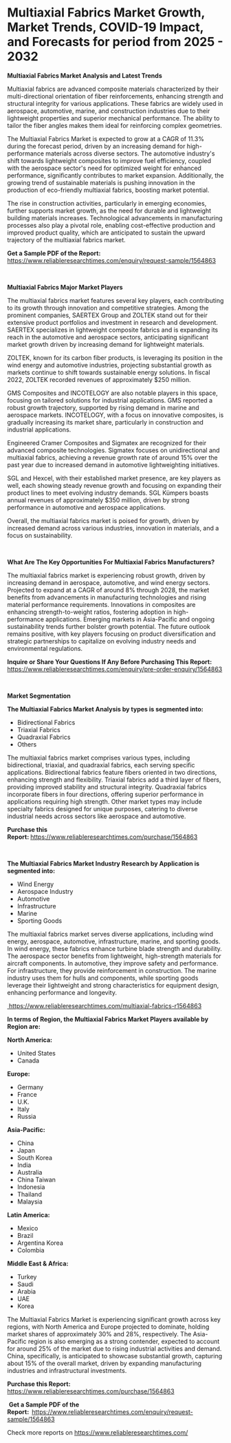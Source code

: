<p><h1>Multiaxial Fabrics Market Growth, Market Trends, COVID-19 Impact, and Forecasts for period from 2025 - 2032</h1></p><p><strong>Multiaxial Fabrics Market Analysis and Latest Trends</strong></p>
<p><p>Multiaxial fabrics are advanced composite materials characterized by their multi-directional orientation of fiber reinforcements, enhancing strength and structural integrity for various applications. These fabrics are widely used in aerospace, automotive, marine, and construction industries due to their lightweight properties and superior mechanical performance. The ability to tailor the fiber angles makes them ideal for reinforcing complex geometries.</p><p>The Multiaxial Fabrics Market is expected to grow at a CAGR of 11.3% during the forecast period, driven by an increasing demand for high-performance materials across diverse sectors. The automotive industry's shift towards lightweight composites to improve fuel efficiency, coupled with the aerospace sector's need for optimized weight for enhanced performance, significantly contributes to market expansion. Additionally, the growing trend of sustainable materials is pushing innovation in the production of eco-friendly multiaxial fabrics, boosting market potential.</p><p>The rise in construction activities, particularly in emerging economies, further supports market growth, as the need for durable and lightweight building materials increases. Technological advancements in manufacturing processes also play a pivotal role, enabling cost-effective production and improved product quality, which are anticipated to sustain the upward trajectory of the multiaxial fabrics market.</p></p>
<p><strong>Get a Sample PDF of the Report:&nbsp;</strong> <a href="https://www.reliableresearchtimes.com/enquiry/request-sample/1564863?utm_campaign=2006&utm_medium=2&utm_source=Github&utm_content=ia&utm_term=02042025&utm_id=multiaxial-fabrics">https://www.reliableresearchtimes.com/enquiry/request-sample/1564863</a></p>
<p>&nbsp;</p>
<p><strong>Multiaxial Fabrics Major Market Players</strong></p>
<p><p>The multiaxial fabrics market features several key players, each contributing to its growth through innovation and competitive strategies. Among the prominent companies, SAERTEX Group and ZOLTEK stand out for their extensive product portfolios and investment in research and development. SAERTEX specializes in lightweight composite fabrics and is expanding its reach in the automotive and aerospace sectors, anticipating significant market growth driven by increasing demand for lightweight materials. </p><p>ZOLTEK, known for its carbon fiber products, is leveraging its position in the wind energy and automotive industries, projecting substantial growth as markets continue to shift towards sustainable energy solutions. In fiscal 2022, ZOLTEK recorded revenues of approximately $250 million.</p><p>GMS Composites and INCOTELOGY are also notable players in this space, focusing on tailored solutions for industrial applications. GMS reported a robust growth trajectory, supported by rising demand in marine and aerospace markets. INCOTELOGY, with a focus on innovative composites, is gradually increasing its market share, particularly in construction and industrial applications.</p><p>Engineered Cramer Composites and Sigmatex are recognized for their advanced composite technologies. Sigmatex focuses on unidirectional and multiaxial fabrics, achieving a revenue growth rate of around 15% over the past year due to increased demand in automotive lightweighting initiatives.</p><p>SGL and Hexcel, with their established market presence, are key players as well, each showing steady revenue growth and focusing on expanding their product lines to meet evolving industry demands. SGL Kümpers boasts annual revenues of approximately $350 million, driven by strong performance in automotive and aerospace applications.</p><p>Overall, the multiaxial fabrics market is poised for growth, driven by increased demand across various industries, innovation in materials, and a focus on sustainability.</p></p>
<p>&nbsp;</p>
<p><strong>What Are The Key Opportunities For Multiaxial Fabrics Manufacturers?</strong></p>
<p><p>The multiaxial fabrics market is experiencing robust growth, driven by increasing demand in aerospace, automotive, and wind energy sectors. Projected to expand at a CAGR of around 8% through 2028, the market benefits from advancements in manufacturing technologies and rising material performance requirements. Innovations in composites are enhancing strength-to-weight ratios, fostering adoption in high-performance applications. Emerging markets in Asia-Pacific and ongoing sustainability trends further bolster growth potential. The future outlook remains positive, with key players focusing on product diversification and strategic partnerships to capitalize on evolving industry needs and environmental regulations.</p></p>
<p><strong>Inquire or Share Your Questions If Any Before Purchasing This Report:</strong> <a href="https://www.reliableresearchtimes.com/enquiry/pre-order-enquiry/1564863?utm_campaign=2006&utm_medium=2&utm_source=Github&utm_content=ia&utm_term=02042025&utm_id=multiaxial-fabrics">https://www.reliableresearchtimes.com/enquiry/pre-order-enquiry/1564863</a></p>
<p>&nbsp;</p>
<p><strong>Market Segmentation</strong></p>
<p><strong>The Multiaxial Fabrics Market Analysis by types is segmented into:</strong></p>
<p><ul><li>Bidirectional Fabrics</li><li>Triaxial Fabrics</li><li>Quadraxial Fabrics</li><li>Others</li></ul></p>
<p><p>The multiaxial fabrics market comprises various types, including bidirectional, triaxial, and quadraxial fabrics, each serving specific applications. Bidirectional fabrics feature fibers oriented in two directions, enhancing strength and flexibility. Triaxial fabrics add a third layer of fibers, providing improved stability and structural integrity. Quadraxial fabrics incorporate fibers in four directions, offering superior performance in applications requiring high strength. Other market types may include specialty fabrics designed for unique purposes, catering to diverse industrial needs across sectors like aerospace and automotive.</p></p>
<p><strong>Purchase this Report:&nbsp;</strong><a href="https://www.reliableresearchtimes.com/purchase/1564863?utm_campaign=2006&utm_medium=2&utm_source=Github&utm_content=ia&utm_term=02042025&utm_id=multiaxial-fabrics">https://www.reliableresearchtimes.com/purchase/1564863</a></p>
<p>&nbsp;</p>
<p><strong>The Multiaxial Fabrics Market Industry Research by Application is segmented into:</strong></p>
<p><ul><li>Wind Energy</li><li>Aerospace Industry</li><li>Automotive</li><li>Infrastructure</li><li>Marine</li><li>Sporting Goods</li></ul></p>
<p><p>The multiaxial fabrics market serves diverse applications, including wind energy, aerospace, automotive, infrastructure, marine, and sporting goods. In wind energy, these fabrics enhance turbine blade strength and durability. The aerospace sector benefits from lightweight, high-strength materials for aircraft components. In automotive, they improve safety and performance. For infrastructure, they provide reinforcement in construction. The marine industry uses them for hulls and components, while sporting goods leverage their lightweight and strong characteristics for equipment design, enhancing performance and longevity.</p></p>
<p><a href="https://www.reliableresearchtimes.com/multiaxial-fabrics-r1564863?utm_campaign=2006&utm_medium=2&utm_source=Github&utm_content=ia&utm_term=02042025&utm_id=multiaxial-fabrics">&nbsp;https://www.reliableresearchtimes.com/multiaxial-fabrics-r1564863</a></p>
<p><strong>In terms of Region, the Multiaxial Fabrics Market Players available by Region are:</strong></p>
<p>
    <p> <strong> North America: </strong>
        <ul>
            <li>United States</li>
            <li>Canada</li>
        </ul>
        </p> 
    <p> <strong> Europe: </strong>
        <ul>
            <li>Germany</li>
            <li>France</li>
            <li>U.K.</li>
            <li>Italy</li>
            <li>Russia</li>
        </ul>
        </p> 
    <p> <strong> Asia-Pacific: </strong>
        <ul>
            <li>China</li>
            <li>Japan</li>
            <li>South Korea</li>
            <li>India</li>
            <li>Australia</li>
            <li>China Taiwan</li>
            <li>Indonesia</li>
            <li>Thailand</li>
            <li>Malaysia</li>
        </ul>
        </p> 
    <p> <strong> Latin America: </strong>
        <ul>
            <li>Mexico</li>
            <li>Brazil</li>
            <li>Argentina Korea</li>
            <li>Colombia</li>
        </ul>
        </p> 
    <p> <strong> Middle East & Africa: </strong>
        <ul>
            <li>Turkey</li>
            <li>Saudi</li>
            <li>Arabia</li>
            <li>UAE</li>
            <li>Korea</li>
        </ul>
    </p>
    </p>
<p><p>The Multiaxial Fabrics Market is experiencing significant growth across key regions, with North America and Europe projected to dominate, holding market shares of approximately 30% and 28%, respectively. The Asia-Pacific region is also emerging as a strong contender, expected to account for around 25% of the market due to rising industrial activities and demand. China, specifically, is anticipated to showcase substantial growth, capturing about 15% of the overall market, driven by expanding manufacturing industries and infrastructural investments.</p></p>
<p><strong>Purchase this Report: </strong><a href="https://www.reliableresearchtimes.com/purchase/1564863?utm_campaign=2006&utm_medium=2&utm_source=Github&utm_content=ia&utm_term=02042025&utm_id=multiaxial-fabrics">https://www.reliableresearchtimes.com/purchase/1564863</a></p>
<p>&nbsp;<strong>Get a Sample PDF of the Report:&nbsp;&nbsp;</strong><a href="https://www.reliableresearchtimes.com/enquiry/request-sample/1564863?utm_campaign=2006&utm_medium=2&utm_source=Github&utm_content=ia&utm_term=02042025&utm_id=multiaxial-fabrics">https://www.reliableresearchtimes.com/enquiry/request-sample/1564863</a></p>
<p><strong></strong></p>
<p>Check more reports on <a href="https://www.reliableresearchtimes.com/?utm_campaign=2006&utm_medium=2&utm_source=Github&utm_content=ia&utm_term=02042025&utm_id=multiaxial-fabrics">https://www.reliableresearchtimes.com/</a></p>